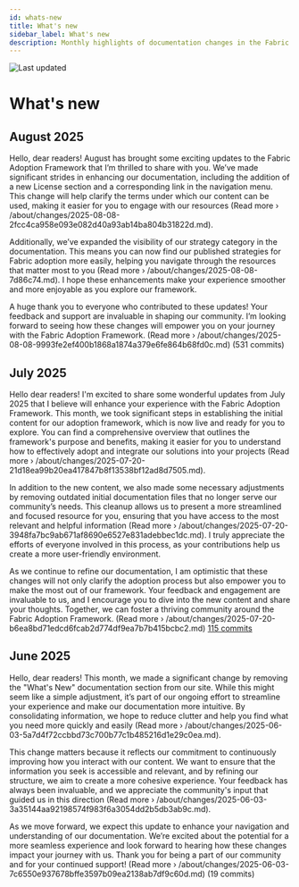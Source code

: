 ```yaml
---
id: whats-new
title: What's new
sidebar_label: What's new
description: Monthly highlights of documentation changes in the Fabric Adoption Framework.
---
```


![Last updated](https://img.shields.io/badge/last%20updated-"2025--08--08-brightgreen)

# What's new

## August 2025

Hello, dear readers! August has brought some exciting updates to the Fabric Adoption Framework that I’m thrilled to share with you. We’ve made significant strides in enhancing our documentation, including the addition of a new License section and a corresponding link in the navigation menu. This change will help clarify the terms under which our content can be used, making it easier for you to engage with our resources (Read more › /about/changes/2025-08-08-2fcc4ca958e093e082d40a93ab14ba804b31822d.md). 

Additionally, we’ve expanded the visibility of our strategy category in the documentation. This means you can now find our published strategies for Fabric adoption more easily, helping you navigate through the resources that matter most to you (Read more › /about/changes/2025-08-08-7d86c74.md). I hope these enhancements make your experience smoother and more enjoyable as you explore our framework.

A huge thank you to everyone who contributed to these updates! Your feedback and support are invaluable in shaping our community. I’m looking forward to seeing how these changes will empower you on your journey with the Fabric Adoption Framework. (Read more › /about/changes/2025-08-08-9993fe2ef400b1868a1874a379e6fe864b68fd0c.md) (531 commits)

## July 2025

Hello dear readers! I'm excited to share some wonderful updates from July 2025 that I believe will enhance your experience with the Fabric Adoption Framework. This month, we took significant steps in establishing the initial content for our adoption framework, which is now live and ready for you to explore. You can find a comprehensive overview that outlines the framework's purpose and benefits, making it easier for you to understand how to effectively adopt and integrate our solutions into your projects (Read more › /about/changes/2025-07-20-21d18ea99b20ea417847b8f13538bf12ad8d7505.md).

In addition to the new content, we also made some necessary adjustments by removing outdated initial documentation files that no longer serve our community’s needs. This cleanup allows us to present a more streamlined and focused resource for you, ensuring that you have access to the most relevant and helpful information (Read more › /about/changes/2025-07-20-3948fa7bc9ab671af8690e6527e831adebbec1dc.md). I truly appreciate the efforts of everyone involved in this process, as your contributions help us create a more user-friendly environment.

As we continue to refine our documentation, I am optimistic that these changes will not only clarify the adoption process but also empower you to make the most out of our framework. Your feedback and engagement are invaluable to us, and I encourage you to dive into the new content and share your thoughts. Together, we can foster a thriving community around the Fabric Adoption Framework. (Read more › /about/changes/2025-07-20-b6ea8bd71edcd6fcab2d774df9ea7b7b415bcbc2.md) [115 commits](https://github.com/TheTrustedAdvisor/FabricAdoptionFramework/commits/main?since=2025-07-01&until=2025-07-31)

## June 2025

Hello, dear readers! This month, we made a significant change by removing the "What's New" documentation section from our site. While this might seem like a simple adjustment, it’s part of our ongoing effort to streamline your experience and make our documentation more intuitive. By consolidating information, we hope to reduce clutter and help you find what you need more quickly and easily (Read more › /about/changes/2025-06-03-5a7d4f72ccbbd73c700b77c1b485216d1e29c0ea.md).

This change matters because it reflects our commitment to continuously improving how you interact with our content. We want to ensure that the information you seek is accessible and relevant, and by refining our structure, we aim to create a more cohesive experience. Your feedback has always been invaluable, and we appreciate the community's input that guided us in this direction (Read more › /about/changes/2025-06-03-3a35144aa92198574f983f6a3054dd2b5db3ab9c.md).

As we move forward, we expect this update to enhance your navigation and understanding of our documentation. We’re excited about the potential for a more seamless experience and look forward to hearing how these changes impact your journey with us. Thank you for being a part of our community and for your continued support! (Read more › /about/changes/2025-06-03-7c6550e937678bffe3597b09ea2138ab7df9c60d.md) (19 commits)
